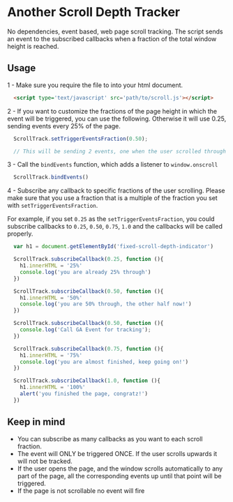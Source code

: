 # Another Scroll Depth Tracker

No dependencies, event based, web page scroll tracking. The script sends an event to the subscribed callbacks when a fraction of the total window height is reached.

## Usage

1 - Make sure you require the file to into your html document.

```html
  <script type='text/javascript' src='path/to/scroll.js'></script>
```

2 - If you want to customize the fractions of the page height in which the event will be triggered, you can use the following. Otherwise it will use 0.25, sending events every 25% of the page.

```js
  ScrollTrack.setTriggerEventsFraction(0.50);

  // This will be sending 2 events, one when the user scrolled through 50% of page, and another when he is 100%
```

3 - Call the `bindEvents` function, which adds a listener to `window.onscroll`

```js
  ScrollTrack.bindEvents()
```

4 - Subscribe any callback to specific fractions of the user scrolling. Please make sure that you use a fraction that is a multiple of the fraction you set with `setTriggerEventsFraction`.

For example, if you set `0.25` as the `setTriggerEventsFraction`, you could subscribe callbacks to `0.25`, `0.50`, `0.75`, `1.0` and the callbacks will be called properly.

```js
  var h1 = document.getElementById('fixed-scroll-depth-indicator')

  ScrollTrack.subscribeCallback(0.25, function (){
    h1.innerHTML = '25%'
    console.log('you are already 25% through')
  })

  ScrollTrack.subscribeCallback(0.50, function (){
    h1.innerHTML = '50%'
    console.log('you are 50% through, the other half now!')
  })

  ScrollTrack.subscribeCallback(0.50, function (){
    console.log('Call GA Event for tracking');
  })

  ScrollTrack.subscribeCallback(0.75, function (){
    h1.innerHTML = '75%'
    console.log('you are almost finished, keep going on!')
  })

  ScrollTrack.subscribeCallback(1.0, function (){
    h1.innerHTML = '100%'
    alert('you finished the page, congratz!')
  })
```

## Keep in mind

- You can subscribe as many callbacks as you want to each scroll fraction.
- The event will ONLY be triggered ONCE. If the user scrolls upwards it will not be tracked.
- If the user opens the page, and the window scrolls automatically to any part of the page, all the corresponding events up until that point will be triggered.
- If the page is not scrollable no event will fire
